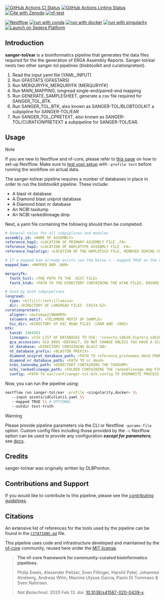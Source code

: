 [![GitHub Actions CI Status](https://github.com/sanger-tol/ear/actions/workflows/ci.yml/badge.svg)](https://github.com/sanger-tol/ear/actions/workflows/ci.yml)
[![GitHub Actions Linting Status](https://github.com/sanger-tol/ear/actions/workflows/linting.yml/badge.svg)](https://github.com/sanger-tol/ear/actions/workflows/linting.yml)[![Cite with Zenodo](http://img.shields.io/badge/DOI-10.5281/zenodo.XXXXXXX-1073c8?labelColor=000000)](https://doi.org/10.5281/zenodo.XXXXXXX)
[![nf-test](https://img.shields.io/badge/unit_tests-nf--test-337ab7.svg)](https://www.nf-test.com)

[![Nextflow](https://img.shields.io/badge/nextflow%20DSL2-%E2%89%A523.04.0-23aa62.svg)](https://www.nextflow.io/)
[![run with conda](http://img.shields.io/badge/run%20with-conda-3EB049?labelColor=000000&logo=anaconda)](https://docs.conda.io/en/latest/)
[![run with docker](https://img.shields.io/badge/run%20with-docker-0db7ed?labelColor=000000&logo=docker)](https://www.docker.com/)
[![run with singularity](https://img.shields.io/badge/run%20with-singularity-1d355c.svg?labelColor=000000)](https://sylabs.io/docs/)
[![Launch on Seqera Platform](https://img.shields.io/badge/Launch%20%F0%9F%9A%80-Seqera%20Platform-%234256e7)](https://cloud.seqera.io/launch?pipeline=https://github.com/sanger-tol/ear)

## Introduction

**sanger-tol/ear** is a bioinformatics pipeline that generates the data files required for the the generation of ERGA Assembly Reports. Sanger-tol/ear nests two other sanger-tol pipelines (blobtoolkit and curationpretext).

1. Read the input yaml file (YAML_INPUT)
2. Run GFASTATS (GFASTARS)
3. Run MERQURYFK_MERQURYFK (MERQURYFK)
4. Run MAIN_MAPPING, longread single-end/paired-end mapping 
5. Run GENERATE_SAMPLESHEET, generate a csv file required for SANGER_TOL_BTK.
6. Run SANGER_TOL_BTK, also known as SANGER-TOL/BLOBTOOLKIT a subpipline for SANGER-TOL/EAR
7. Run SANGER_TOL_CPRETEXT, also known as SANGER-TOL/CURATIONPRETEXT a subpipeline for SANGER-TOL/EAR.

## Usage

> [!NOTE]
> If you are new to Nextflow and nf-core, please refer to [this page](https://nf-co.re/docs/usage/installation) on how to set-up Nextflow. Make sure to [test your setup](https://nf-co.re/docs/usage/introduction#how-to-run-a-pipeline) with `-profile test` before running the workflow on actual data.

The sanger-tol/ear pipeline requires a number of databases in place in order to run the blobtoolkit pipeline.
These include:
   - A blast nt database
   - A Diamond blast uniprot database
   - A Diamond blast nr database
   - An NCBI taxdump
   - An NCBI rankedlineage.dmp

Next, a yaml file containing the following should then be completed:

```yaml
# General Vales for all subpiplines and modules
assembly_id: <NAME OF ASSEMBLY>
reference_hap1: <LOCATION OF PRIMARY ASSEMBLY FILE .FA>
reference_hap2: <LOCATION OF HAPLOTYPE ASSEBMLY FILE .FA>
reference_haplotigs: <LOCATION OF THE HAPLOTIGS FILE, REMOVED DURING CURATION .FA>

# If a mapped bam already exists use the below + --mapped TRUE on the nextflow command else ignore it and the pipeline will create it.
mapped_bam: <MAPPED BAM .BAM>

merquryfk:
  fastk_hist: <THE PATH TO THE .HIST FILE>
  fastk_ktab: <PATH TO THE DIRECTORY CONTAINING THE KTAB FILES, ENSURE THE HIDDEN FILES ARE HERE TOO>

# Used by both subpipelines
longread:
  type: <hifi|clr|ont|illumina>
  dir: <DIRECTORY OF LONGREAD FILES .FASTA.GZ>
curationpretext:
  aligner: <minimap2|BWAMEM>
  telomere_motif: <TELOMERE MOTIF OF SAMPLE>
  hic_dir: <DIRECTORY OF HIC READ FILES .CRAM AND .CRAI>
btk:
  taxid: 1464561
  lineages: <CSV LIST OF DATABASES TO USE: "insecta_odb10,diptera_odb10">
  gca_accession: GCA_0001 <DEFAULT, DO NOT CHANGE UNLESS YOU HAVE A GCA_ACCESSION FOR YOUR SPECIES>
  nt_database: <DIRECTORY CONTAINING BLAST DB>
  nt_database_prefix: <BLASTDB PREFIX>
  diamond_uniprot_database_path: <PATH TO reference_proteomes.dmnd FROM UNIPROT>
  diamond_nr_database_path: <PATH TO nr.dmnd>
  ncbi_taxonomy_path: <DIRECTORY CONTAINING THE TAXDUMP>
  ncbi_rankedlineage_path: <FOLDER CONTAINING THE rankedlineage.dmp FILE>
  config: <PATH TO ear/conf/sanger-tol-btk.config TO OVERWRITE PROCESS LIMITS>
```


Now, you can run the pipeline using:

```bash
nextflow run sanger-tol/ear -profile <singularity,docker> \\
   --input assets/idCulLati1.yaml \\
   --mapped TRUE \\ # OPTIONAL
   --outdir test-truth
```

> [!WARNING]
> Please provide pipeline parameters via the CLI or Nextflow `-params-file` option. Custom config files including those provided by the `-c` Nextflow option can be used to provide any configuration _**except for parameters**_;
> see [docs](https://nf-co.re/usage/configuration#custom-configuration-files).

## Credits

sanger-tol/ear was originally written by DLBPointon.

## Contributions and Support

If you would like to contribute to this pipeline, please see the [contributing guidelines](.github/CONTRIBUTING.md).

## Citations

<!-- TODO nf-core: Add citation for pipeline after first release. Uncomment lines below and update Zenodo doi and badge at the top of this file. -->
<!-- If you use sanger-tol/ear for your analysis, please cite it using the following doi: [10.5281/zenodo.XXXXXX](https://doi.org/10.5281/zenodo.XXXXXX) -->

<!-- TODO nf-core: Add bibliography of tools and data used in your pipeline -->

An extensive list of references for the tools used by the pipeline can be found in the [`CITATIONS.md`](CITATIONS.md) file.

This pipeline uses code and infrastructure developed and maintained by the [nf-core](https://nf-co.re) community, reused here under the [MIT license](https://github.com/nf-core/tools/blob/master/LICENSE).

> **The nf-core framework for community-curated bioinformatics pipelines.**
>
> Philip Ewels, Alexander Peltzer, Sven Fillinger, Harshil Patel, Johannes Alneberg, Andreas Wilm, Maxime Ulysse Garcia, Paolo Di Tommaso & Sven Nahnsen.
>
> _Nat Biotechnol._ 2020 Feb 13. doi: [10.1038/s41587-020-0439-x](https://dx.doi.org/10.1038/s41587-020-0439-x).
